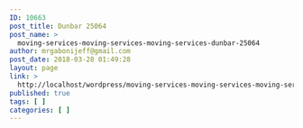 ```yaml
---
ID: 10663
post_title: Dunbar 25064
post_name: >
  moving-services-moving-services-moving-services-dunbar-25064
author: mrgabonijeff@gmail.com
post_date: 2018-03-28 01:49:28
layout: page
link: >
  http://localhost/wordpress/moving-services-moving-services-moving-services-dunbar-25064/
published: true
tags: [ ]
categories: [ ]
---
```

